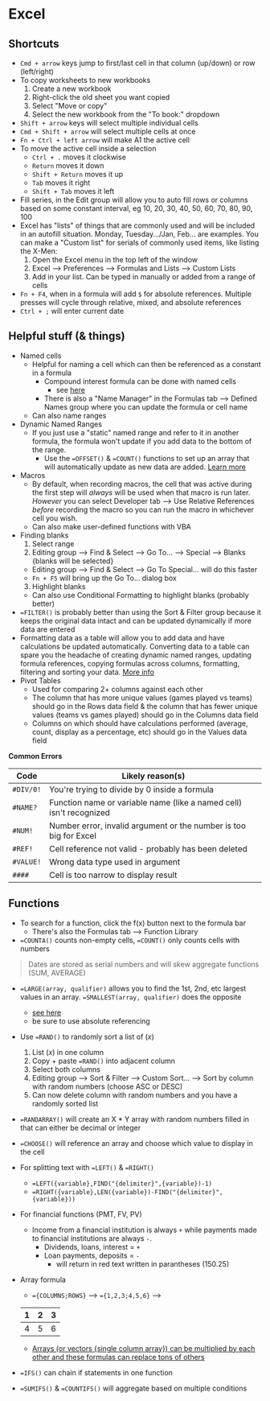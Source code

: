 # Excel

## Shortcuts

- `Cmd + arrow` keys jump to first/last cell in that column (up/down) or row (left/right)
- To copy worksheets to new workbooks
  1. Create a new workbook
  2. Right-click the old sheet you want copied
  3. Select "Move or copy"
  4. Select the new workbook from the "To book:" dropdown
- `Shift + arrow` keys will select multiple individual cells
- `Cmd + Shift + arrow` will select multiple cells at once
- `Fn + Ctrl + left arrow` will make A1 the active cell
- To move the active cell inside a selection
  - `Ctrl + .` moves it clockwise
  - `Return` moves it down
  - `Shift + Return` moves it up
  - `Tab` moves it right
  - `Shift + Tab` moves it left
- Fill series, in the Edit group will allow you to auto fill rows or columns based on some constant interval, eg 10, 20, 30, 40, 50, 60, 70, 80, 90, 100
- Excel has "lists" of things that are commonly used and will be included in an autofill situation. Monday, Tuesday.../Jan, Feb... are examples. You can make a "Custom list" for serials of commonly used items, like listing the X-Men:
  1. Open the Excel menu in the top left of the window
  2. Excel --> Preferences --> Formulas and Lists --> Custom Lists
  3. Add in your list. Can be typed in manually or added from a range of cells
- `Fn + F4`, when in a formula will add `$` for absolute references. Multiple presses will cycle through relative, mixed, and absolute references
- `Ctrl + ;` will enter current date

## Helpful stuff (& things)

- Named cells
  - Helpful for naming a cell which can then be referenced as a constant in a formula
    - Compound interest formula can be done with named cells
      - see [here](/Users/jeremyraby/Documents/development/courseNotes/excel/namedCells.jpg)
    - There is also a "Name Manager" in the Formulas tab --> Defined Names group where you can update the formula or cell name
  - Can also name ranges
- Dynamic Named Ranges
  - If you just use a "static" named range and refer to it in another formula, the formula won't update if you add data to the bottom of the range.
    - Use the `=OFFSET()` & `=COUNT()` functions to set up an array that will automatically update as new data are added. [Learn more](https://www.ablebits.com/office-addins-blog/excel-dynamic-named-range/)
- Macros
  - By default, when recording macros, the cell that was active during the first step will *always* will be used when that macro is run later. *However* you can select Developer tab --> Use Relative References *before* recording the macro so you can run the macro in whichever cell you wish.
  - Can also make user-defined functions with VBA
- Finding blanks
    1. Select range
    2. Editing group --> Find & Select --> Go To... --> Special --> Blanks {blanks will be selected}
    - Editing group --> Find & Select --> Go To Special... will do this faster
    - `Fn + F5` will bring up the Go To... dialog box
    3. Highlight blanks
  - Can also use Conditional Formatting to highlight blanks (probably better)
- `=FILTER()` is probably better than using the Sort & Filter group because it keeps the original data intact and can be updated dynamically if more data are entered
- Formatting data as a table will allow you to add data and have calculations be updated automatically. Converting data to a table can spare you the headache of creating dynamic named ranges, updating formula references, copying formulas across columns, formatting, filtering and sorting your data. [More info](https://www.ablebits.com/office-addins-blog/excel-table-tutorial/)
- Pivot Tables
  - Used for comparing 2+ columns against each other
  - The column that has more unique values (games played vs teams) should go in the Rows data field & the column that has fewer unique values (teams vs games played) should go in the Columns data field
  - Columns on which should have calculations performed (average, count, display as a percentage, etc) should go in the Values data field

**Common Errors**

|Code | Likely reason(s) |
| --- | --- |
| `#DIV/0!` | You're trying to divide by 0 inside a formula |
| `#NAME?` | Function name or variable name (like a named cell) isn't recognized |
| `#NUM!` | Number error, invalid argument or the number is too big for Excel |
| `#REF!` | Cell reference not valid - probably has been deleted |
| `#VALUE!` | Wrong data type used in argument |
| `####` | Cell is too narrow to display result |

## Functions

- To search for a function, click the f(x) button next to the formula bar
  - There's also the Formulas tab --> Function Library
- `=COUNTA()` counts non-empty cells, `=COUNT()` only counts cells with numbers

> Dates are stored as serial numbers and will skew aggregate functions (SUM, AVERAGE)

- `=LARGE(array, qualifier)` allows you to find the 1st, 2nd, etc largest values in an array. `=SMALLEST(array, qualifier)` does the opposite
  - [see here](/Users/jeremyraby/Documents/development/courseNotes/excel/largestFunction.jpg)
  - be sure to use absolute referencing
- Use `=RAND()` to randomly sort a list of (*x*)
  1. List (*x*) in one column
  2. Copy + paste `=RAND()` into adjacent column
  3. Select both columns
  4. Editing group --> Sort & Filter --> Custom Sort... --> Sort by column with random numbers (choose ASC or DESC)
  5. Can now delete column with random numbers and you have a randomly sorted list
- `=RANDARRAY()` will create an X * Y array with random numbers filled in that can either be decimal or integer
- `=CHOOSE()` will reference an array and choose which value to display in the cell
- For splitting text with `=LEFT()` & `=RIGHT()`
  - `=LEFT({variable},FIND("{delimiter}",{variable})-1)`
  - `=RIGHT({variable},LEN({variable})-FIND("{delimiter}",{variable}))`
- For financial functions (PMT, FV, PV)
  - Income from a financial institution is always `+` while payments made to financial institutions are always `-`.
    - Dividends, loans, interest = `+`
    - Loan payments, deposits = `-`
      - will return in red text written in parantheses (150.25)
- Array formula
  - `={COLUMNS;ROWS}` --> `={1,2,3;4,5,6}` -->
  
  | 1 | 2 | 3 |
  | --- | --- | --- |
  | 4 | 5 | 6 |
  - [Arrays (or vectors {single column array}) can be multiplied by each other and these formulas can replace tons of others](https://www.ablebits.com/office-addins-blog/array-formulas-functions-excel/)
- `=IFS()` can chain if statements in one function
- `=SUMIFS()` & `=COUNTIFS()` will aggregate based on multiple conditions
